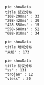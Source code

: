 
```mermaid
pie showData
title 延迟分布
"168-298ms" : 33
"298-428ms" : 39
"428-558ms" : 15
"558-688ms" : 52
"688-818ms" : 34
```
```mermaid
pie showData
title 地域分布
"未知" : 173
```
```mermaid
pie showData
title 协议分布
"ss" : 131
"trojan" : 12
"vless" : 30
```